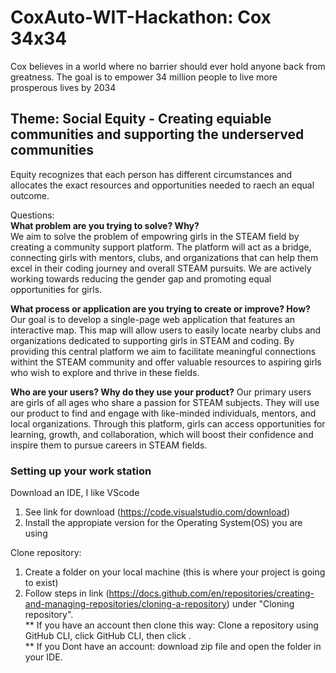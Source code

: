 # CoxAuto-WIT-Hackathon: Cox 34x34

Cox believes in a world where no barrier should ever hold anyone back from greatness. The goal is to empower 34 million people to live more prosperous lives by 2034

## Theme: Social Equity - Creating equiable communities and supporting the underserved communities <br>

Equity recognizes that each person has different circumstances and allocates the exact resources and opportunities needed to raech an equal outcome.

Questions: <br>
**What problem are you trying to solve? Why?** <br>
 We aim to solve the problem of empowring girls in the STEAM field by creating a community support platform. The platform will act as a bridge, connecting girls with mentors, clubs, and organizations that can help them excel in their coding journey and overall STEAM pursuits. We are actively working towards reducing the gender gap and promoting equal opportunities for girls.
 
**What process or application are you trying to create or improve? How?** <br>
 Our goal is to develop a single-page web application that features an interactive map. This map will allow users to easily locate nearby clubs and organizations dedicated to supporting girls in STEAM and coding. By providing this central platform we aim to facilitate meaningful connections withint the STEAM community and offer valuable resources to aspiring girls who wish to explore and thrive in these fields. 

**Who are your users? Why do they use your product?**
 Our primary users are girls of all ages who share a passion for STEAM subjects. They will use our product to find and engage with like-minded individuals, mentors, and local organizations. Through this platform, girls can access opportunities for learning, growth, and collaboration, which will boost their confidence and inspire them to pursue careers in STEAM fields.
 
### Setting up your work station

Download an IDE, I like VScode

1. See link for download (https://code.visualstudio.com/download)
2. Install the appropiate version for the Operating System(OS) you are using

Clone repository:

1. Create a folder on your local machine (this is where your project is going to exist)
2. Follow steps in link (https://docs.github.com/en/repositories/creating-and-managing-repositories/cloning-a-repository) under "Cloning repository". <br>
  ** If you have an account then clone this way: Clone a repository using GitHub CLI, click GitHub CLI, then click . <br>
  ** If you Dont have an account: download zip file and open the folder in your IDE.
